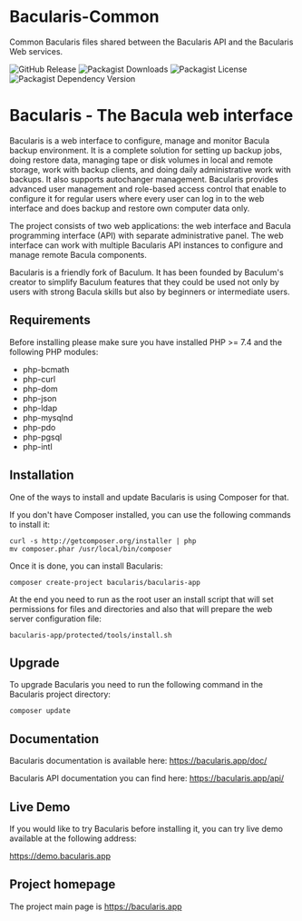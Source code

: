 # Bacularis-Common

Common Bacularis files shared between the Bacularis API and the Bacularis Web services.


![GitHub Release](https://img.shields.io/github/v/release/bacularis/bacularis-common)
![Packagist Downloads](https://img.shields.io/packagist/dt/bacularis/bacularis-common)
![Packagist License](https://img.shields.io/packagist/l/bacularis/bacularis-common)
![Packagist Dependency Version](https://img.shields.io/packagist/dependency-v/bacularis/bacularis-common/PHP)

# Bacularis - The Bacula web interface

Bacularis is a web interface to configure, manage and monitor Bacula backup environment. It is a complete solution for setting up backup jobs, doing restore data, managing tape or disk volumes in local and remote storage, work with backup clients, and doing daily administrative work with backups. It also supports autochanger management. Bacularis provides advanced user management and role-based access control that enable to configure it for regular users where every user can log in to the web interface and does backup and restore own computer data only.

The project consists of two web applications: the web interface and Bacula programming interface (API) with separate administrative panel. The web interface can work with multiple Bacularis API instances to configure and manage remote Bacula components.

Bacularis is a friendly fork of Baculum. It has been founded by Baculum's creator to simplify Baculum features that they could be used not only by users with strong Bacula skills but also by beginners or intermediate users.

## Requirements

Before installing please make sure you have installed PHP >= 7.4 and the following PHP modules:

 - php-bcmath
 - php-curl
 - php-dom
 - php-json
 - php-ldap
 - php-mysqlnd
 - php-pdo
 - php-pgsql
 - php-intl

## Installation

One of the ways to install and update Bacularis is using Composer for that.

If you don't have Composer installed, you can use the following commands to install it:

```
curl -s http://getcomposer.org/installer | php
mv composer.phar /usr/local/bin/composer
```

Once it is done, you can install Bacularis:

```
composer create-project bacularis/bacularis-app
```

At the end you need to run as the root user an install script that will set permissions for files and directories and also that will prepare the web server configuration file:

```
bacularis-app/protected/tools/install.sh
```

## Upgrade

To upgrade Bacularis you need to run the following command in the Bacularis project directory:

```
composer update
```

## Documentation

Bacularis documentation is available here: https://bacularis.app/doc/

Bacularis API documentation you can find here: https://bacularis.app/api/

## Live Demo

If you would like to try Bacularis before installing it, you can try live demo available at the following address:

https://demo.bacularis.app

## Project homepage

The project main page is https://bacularis.app
